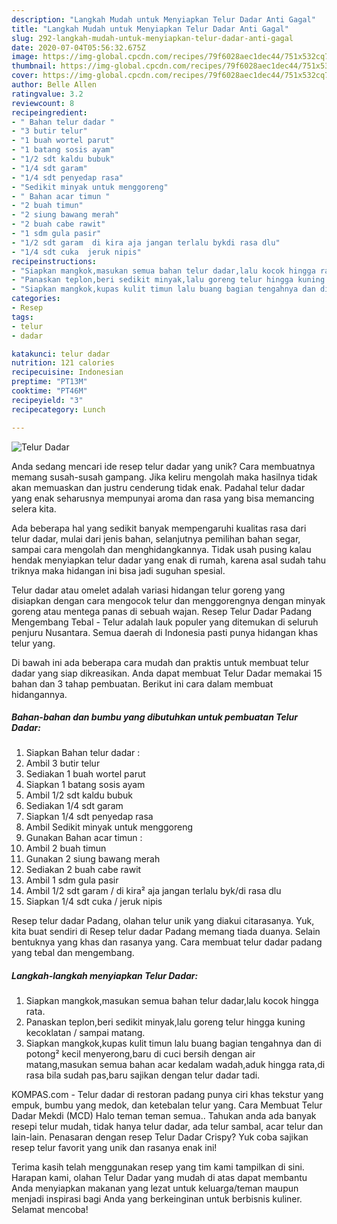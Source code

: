 ```yaml
---
description: "Langkah Mudah untuk Menyiapkan Telur Dadar Anti Gagal"
title: "Langkah Mudah untuk Menyiapkan Telur Dadar Anti Gagal"
slug: 292-langkah-mudah-untuk-menyiapkan-telur-dadar-anti-gagal
date: 2020-07-04T05:56:32.675Z
image: https://img-global.cpcdn.com/recipes/79f6028aec1dec44/751x532cq70/telur-dadar-foto-resep-utama.jpg
thumbnail: https://img-global.cpcdn.com/recipes/79f6028aec1dec44/751x532cq70/telur-dadar-foto-resep-utama.jpg
cover: https://img-global.cpcdn.com/recipes/79f6028aec1dec44/751x532cq70/telur-dadar-foto-resep-utama.jpg
author: Belle Allen
ratingvalue: 3.2
reviewcount: 8
recipeingredient:
- " Bahan telur dadar "
- "3 butir telur"
- "1 buah wortel parut"
- "1 batang sosis ayam"
- "1/2 sdt kaldu bubuk"
- "1/4 sdt garam"
- "1/4 sdt penyedap rasa"
- "Sedikit minyak untuk menggoreng"
- " Bahan acar timun "
- "2 buah timun"
- "2 siung bawang merah"
- "2 buah cabe rawit"
- "1 sdm gula pasir"
- "1/2 sdt garam  di kira aja jangan terlalu bykdi rasa dlu"
- "1/4 sdt cuka  jeruk nipis"
recipeinstructions:
- "Siapkan mangkok,masukan semua bahan telur dadar,lalu kocok hingga rata."
- "Panaskan teplon,beri sedikit minyak,lalu goreng telur hingga kuning kecoklatan / sampai matang."
- "Siapkan mangkok,kupas kulit timun lalu buang bagian tengahnya dan di potong² kecil menyerong,baru di cuci bersih dengan air matang,masukan semua bahan acar kedalam wadah,aduk hingga rata,di rasa bila sudah pas,baru sajikan dengan telur dadar tadi."
categories:
- Resep
tags:
- telur
- dadar

katakunci: telur dadar 
nutrition: 121 calories
recipecuisine: Indonesian
preptime: "PT13M"
cooktime: "PT46M"
recipeyield: "3"
recipecategory: Lunch

---
```



![Telur Dadar](https://img-global.cpcdn.com/recipes/79f6028aec1dec44/751x532cq70/telur-dadar-foto-resep-utama.jpg)

Anda sedang mencari ide resep telur dadar yang unik? Cara membuatnya memang susah-susah gampang. Jika keliru mengolah maka hasilnya tidak akan memuaskan dan justru cenderung tidak enak. Padahal telur dadar yang enak seharusnya mempunyai aroma dan rasa yang bisa memancing selera kita.

Ada beberapa hal yang sedikit banyak mempengaruhi kualitas rasa dari telur dadar, mulai dari jenis bahan, selanjutnya pemilihan bahan segar, sampai cara mengolah dan menghidangkannya. Tidak usah pusing kalau hendak menyiapkan telur dadar yang enak di rumah, karena asal sudah tahu triknya maka hidangan ini bisa jadi suguhan spesial.

Telur dadar atau omelet adalah variasi hidangan telur goreng yang disiapkan dengan cara mengocok telur dan menggorengnya dengan minyak goreng atau mentega panas di sebuah wajan. Resep Telur Dadar Padang Mengembang Tebal - Telur adalah lauk populer yang ditemukan di seluruh penjuru Nusantara. Semua daerah di Indonesia pasti punya hidangan khas telur yang.


Di bawah ini ada beberapa cara mudah dan praktis untuk membuat telur dadar yang siap dikreasikan. Anda dapat membuat Telur Dadar memakai 15 bahan dan 3 tahap pembuatan. Berikut ini cara dalam membuat hidangannya.

<!--inarticleads1-->

##### Bahan-bahan dan bumbu yang dibutuhkan untuk pembuatan Telur Dadar:

1. Siapkan  Bahan telur dadar :
1. Ambil 3 butir telur
1. Sediakan 1 buah wortel parut
1. Siapkan 1 batang sosis ayam
1. Ambil 1/2 sdt kaldu bubuk
1. Sediakan 1/4 sdt garam
1. Siapkan 1/4 sdt penyedap rasa
1. Ambil Sedikit minyak untuk menggoreng
1. Gunakan  Bahan acar timun :
1. Ambil 2 buah timun
1. Gunakan 2 siung bawang merah
1. Sediakan 2 buah cabe rawit
1. Ambil 1 sdm gula pasir
1. Ambil 1/2 sdt garam / di kira² aja jangan terlalu byk/di rasa dlu
1. Siapkan 1/4 sdt cuka / jeruk nipis


Resep telur dadar Padang, olahan telur unik yang diakui citarasanya. Yuk, kita buat sendiri di Resep telur dadar Padang memang tiada duanya. Selain bentuknya yang khas dan rasanya yang. Cara membuat telur dadar padang yang tebal dan mengembang. 

<!--inarticleads2-->

##### Langkah-langkah menyiapkan Telur Dadar:

1. Siapkan mangkok,masukan semua bahan telur dadar,lalu kocok hingga rata.
1. Panaskan teplon,beri sedikit minyak,lalu goreng telur hingga kuning kecoklatan / sampai matang.
1. Siapkan mangkok,kupas kulit timun lalu buang bagian tengahnya dan di potong² kecil menyerong,baru di cuci bersih dengan air matang,masukan semua bahan acar kedalam wadah,aduk hingga rata,di rasa bila sudah pas,baru sajikan dengan telur dadar tadi.


KOMPAS.com - Telur dadar di restoran padang punya ciri khas tekstur yang empuk, bumbu yang medok, dan ketebalan telur yang. Cara Membuat Telur Dadar Mekdi (MCD) Halo teman teman semua.. Tahukan anda ada banyak resepi telur mudah, tidak hanya telur dadar, ada telur sambal, acar telur dan lain-lain. Penasaran dengan resep Telur Dadar Crispy? Yuk coba sajikan resep telur favorit yang unik dan rasanya enak ini! 

Terima kasih telah menggunakan resep yang tim kami tampilkan di sini. Harapan kami, olahan Telur Dadar yang mudah di atas dapat membantu Anda menyiapkan makanan yang lezat untuk keluarga/teman maupun menjadi inspirasi bagi Anda yang berkeinginan untuk berbisnis kuliner. Selamat mencoba!
